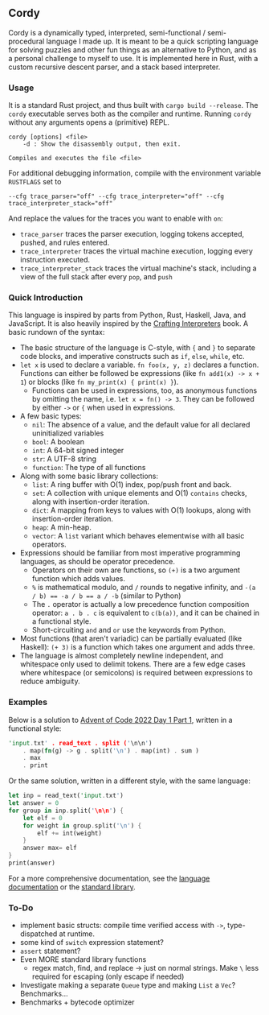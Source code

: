 ## Cordy

Cordy is a dynamically typed, interpreted, semi-functional / semi-procedural language I made up. It is meant to be a quick scripting language for solving puzzles and other fun things as an alternative to Python, and as a personal challenge to myself to use. It is implemented here in Rust, with a custom recursive descent parser, and a stack based interpreter.

### Usage

It is a standard Rust project, and thus built with `cargo build --release`. The `cordy` executable serves both as the compiler and runtime. Running `cordy` without any arguments opens a (primitive) REPL.

```
cordy [options] <file>
    -d : Show the disassembly output, then exit.

Compiles and executes the file <file>
```

For additional debugging information, compile with the environment variable `RUSTFLAGS` set to

```
--cfg trace_parser="off" --cfg trace_interpreter="off" --cfg trace_interpreter_stack="off"
```

And replace the values for the traces you want to enable with `on`:

- `trace_parser` traces the parser execution, logging tokens accepted, pushed, and rules entered.
- `trace_interpreter` traces the virtual machine execution, logging every instruction executed.
- `trace_interpreter_stack` traces the virtual machine's stack, including a view of the full stack after every `pop`, and `push`


### Quick Introduction

This language is inspired by parts from Python, Rust, Haskell, Java, and JavaScript. It is also heavily inspired by the [Crafting Interpreters](https://craftinginterpreters.com/) book. A basic rundown of the syntax:

- The basic structure of the language is C-style, with `{` and `}` to separate code blocks, and imperative constructs such as `if`, `else`, `while`, etc.
- `let x` is used to declare a variable. `fn foo(x, y, z)` declares a function. Functions can either be followed be expressions (like `fn add1(x) -> x + 1`) or blocks (like `fn my_print(x) { print(x) }`).
    - Functions can be used in expressions, too, as anonymous functions by omitting the name, i.e. `let x = fn() -> 3`. They can be followed by either `->` or `{` when used in expressions.
- A few basic types:
    - `nil`: The absence of a value, and the default value for all declared uninitialized variables
    - `bool`: A boolean
    - `int`: A 64-bit signed integer
    - `str`: A UTF-8 string
    - `function`: The type of all functions
- Along with some basic library collections:
    - `list`: A ring buffer with O(1) index, pop/push front and back.
    - `set`: A collection with unique elements and O(1) `contains` checks, along with insertion-order iteration.
    - `dict`: A mapping from keys to values with O(1) lookups, along with insertion-order iteration.
    - `heap`: A min-heap.
    - `vector`: A `list` variant which behaves elementwise with all basic operators.
- Expressions should be familiar from most imperative programming languages, as should be operator precedence.
    - Operators on their own are functions, so `(+)` is a two argument function which adds values.
    - `%` is mathematical modulo, and `/` rounds to negative infinity, and `-(a / b) == -a / b == a / -b` (similar to Python)
    - The `.` operator is actually a low precedence function composition operator: `a . b . c` is equivalent to `c(b(a))`, and it can be chained in a functional style.
    - Short-circuiting `and` and `or` use the keywords from Python.
- Most functions (that aren't variadic) can be partially evaluated (like Haskell): `(+ 3)` is a function which takes one argument and adds three.
- The language is almost completely newline independent, and whitespace only used to delimit tokens. There are a few edge cases where whitespace (or semicolons) is required between expressions to reduce ambiguity.


### Examples

Below is a solution to [Advent of Code 2022 Day 1 Part 1](https://adventofcode.com/2022/day/1), written in a functional style:

```rust
'input.txt' . read_text . split ('\n\n')
    . map(fn(g) -> g . split('\n') . map(int) . sum )
    . max
    . print
```

Or the same solution, written in a different style, with the same language:

```rust
let inp = read_text('input.txt')
let answer = 0
for group in inp.split('\n\n') {
    let elf = 0
    for weight in group.split('\n') {
        elf += int(weight)
    }
    answer max= elf
}
print(answer)

```

For a more comprehensive documentation, see the [language documentation](./docs/language.md) or the [standard library](./docs/stdlib.md).


### To-Do

- implement basic structs: compile time verified access with `->`, type-dispatched at runtime.
- some kind of `switch` expression statement?
- `assert` statement?
- Even MORE standard library functions
  - regex match, find, and replace -> just on normal strings. Make `\` less required for escaping (only escape if needed)
- Investigate making a separate `Queue` type and making `List` a `Vec`? Benchmarks...
- Benchmarks + bytecode optimizer